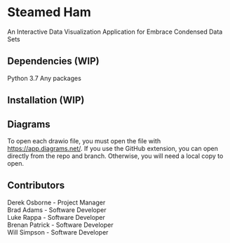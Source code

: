 # Steamed Ham
An Interactive Data Visualization Application for Embrace Condensed Data Sets

## Dependencies (WIP)
Python 3.7
Any packages

## Installation (WIP)
## Diagrams
To open each drawio file, you must open the file with https://app.diagrams.net/.
If you use the GitHub extension, you can open directly from the repo and branch. Otherwise, you will need a local copy to open.

## Contributors
Derek Osborne - Project Manager    
Brad Adams - Software Developer  
Luke Rappa - Software Developer  
Brenan Patrick - Software Developer  
Will Simpson -  Software Developer  

